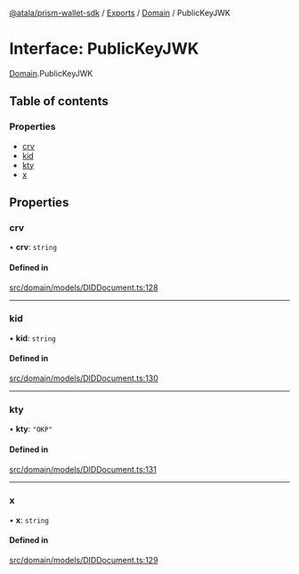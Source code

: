 [@atala/prism-wallet-sdk](../README.md) / [Exports](../modules.md) / [Domain](../modules/Domain.md) / PublicKeyJWK

# Interface: PublicKeyJWK

[Domain](../modules/Domain.md).PublicKeyJWK

## Table of contents

### Properties

- [crv](Domain.PublicKeyJWK.md#crv)
- [kid](Domain.PublicKeyJWK.md#kid)
- [kty](Domain.PublicKeyJWK.md#kty)
- [x](Domain.PublicKeyJWK.md#x)

## Properties

### crv

• **crv**: `string`

#### Defined in

[src/domain/models/DIDDocument.ts:128](https://github.com/input-output-hk/atala-prism-wallet-sdk-ts/blob/a3fc2aa/src/domain/models/DIDDocument.ts#L128)

___

### kid

• **kid**: `string`

#### Defined in

[src/domain/models/DIDDocument.ts:130](https://github.com/input-output-hk/atala-prism-wallet-sdk-ts/blob/a3fc2aa/src/domain/models/DIDDocument.ts#L130)

___

### kty

• **kty**: ``"OKP"``

#### Defined in

[src/domain/models/DIDDocument.ts:131](https://github.com/input-output-hk/atala-prism-wallet-sdk-ts/blob/a3fc2aa/src/domain/models/DIDDocument.ts#L131)

___

### x

• **x**: `string`

#### Defined in

[src/domain/models/DIDDocument.ts:129](https://github.com/input-output-hk/atala-prism-wallet-sdk-ts/blob/a3fc2aa/src/domain/models/DIDDocument.ts#L129)
